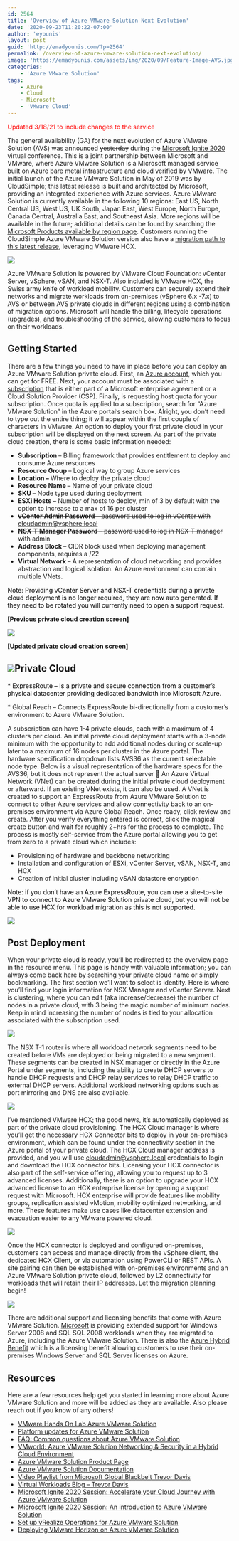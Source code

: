```yaml
---
id: 2564
title: 'Overview of Azure VMware Solution Next Evolution'
date: '2020-09-23T11:20:22-07:00'
author: 'eyounis'
layout: post
guid: 'http://emadyounis.com/?p=2564'
permalink: /overview-of-azure-vmware-solution-next-evolution/
image: 'https://emadyounis.com/assets/img/2020/09/Feature-Image-AVS.jpg'
categories:
    - 'Azure VMware Solution'
tags:
    - Azure
    - Cloud
    - Microsoft
    - 'VMware Cloud'
---
```


<span style="color: #ff0000;">Updated 3/18/21 to include changes to the service</span>

<span data-preserver-spaces="true">The general availability (GA) for the next evolution of Azure VMware Solution (AVS) was announced <del>yesterday</del> during the [Microsoft Ignite 2020](https://news.microsoft.com/ignite-2020-book-of-news/#158-next-generation-azure-vmware-solution-now-generally-available) virtual conference. This is a joint partnership between Microsoft and VMware, where Azure VMware Solution is a Microsoft managed service built on Azure bare metal infrastructure and cloud verified by VMware. The initial launch of the Azure VMware Solution in May of 2019 was by CloudSimple; this latest release is built and architected by Microsoft, providing an integrated experience with Azure services. Azure VMware Solution is currently available in the following 10 regions: East US, North Central US, West US, UK South, Japan East, West Europe, North Europe, Canada Central, Australia East, and Southeast Asia. More regions will be available in the future; additional details can be found by searching the </span>[<span data-preserver-spaces="true">Microsoft Products available by region page</span>](https://azure.microsoft.com/en-us/global-infrastructure/services/?products=azure-vmware&regions=all)<span data-preserver-spaces="true">. Customers running the CloudSimple Azure VMware Solution version also have a </span>[<span data-preserver-spaces="true">migration path to this latest release</span>](https://docs.microsoft.com/en-us/azure/azure-vmware/faq)<span data-preserver-spaces="true">, leveraging VMware HCX.</span>

![](https://emadyounis.com/assets/img/2020/09/Azure-VMware-Solution-Releases.jpg?resize=723%2C362)

Azure VMware Solution is powered by VMware Cloud Foundation: vCenter Server, vSphere, vSAN, and NSX-T. Also included is VMware HCX, the Swiss army knife of workload mobility. Customers can securely extend their networks and migrate workloads from on-premises (vSphere 6.x -7.x) to AVS or between AVS private clouds in different regions using a combination of migration options. Microsoft will handle the billing, lifecycle operations (upgrades), and troubleshooting of the service, allowing customers to focus on their workloads.

## Getting Started

<span data-preserver-spaces="true">There are a few things you need to have in place before you can deploy an Azure VMware Solution private cloud. First, an </span>[<span data-preserver-spaces="true">Azure account</span>](https://azure.microsoft.com/en-us/free/)<span data-preserver-spaces="true">, which you can get for FREE. Next, your account must be associated with a </span>[<span data-preserver-spaces="true">subscription</span>](https://docs.microsoft.com/en-us/azure/azure-vmware/enable-azure-vmware-solution#eligibility-criteria)<span data-preserver-spaces="true"> that is either part of a Microsoft enterprise agreement or a Cloud Solution Provider (CSP). Finally, is requesting host quota for your subscription. Once quota is applied to a subscription, search for “Azure VMware Solution” in the Azure portal’s search box. Alright, you don’t need to type out the entire thing; it will appear within the first couple of characters in VMware. An option to deploy your first private cloud in your subscription will be displayed on the next screen. As part of the private cloud creation, there is some basic information needed:</span>

- **<span data-preserver-spaces="true">Subscription </span>**<span data-preserver-spaces="true">– Billing framework that provides entitlement to deploy and consume Azure resources</span>
- **<span data-preserver-spaces="true">Resource Group </span>**<span data-preserver-spaces="true">– Logical way to group Azure services</span>
- **<span data-preserver-spaces="true">Location – </span>**<span data-preserver-spaces="true">Where to deploy the private cloud</span>
- **<span data-preserver-spaces="true">Resource Name </span>**<span data-preserver-spaces="true">– Name of your private cloud</span>
- **<span data-preserver-spaces="true">SKU </span>**<span data-preserver-spaces="true">– Node type used during deployment</span>
- <span data-preserver-spaces="true">**ESXi Hosts** – Number of hosts to deploy, min of 3 by default with the option to increase to a max of 16 per cluster</span>
- <del>**<span data-preserver-spaces="true">vCenter Admin Password </span>**<span data-preserver-spaces="true">– password used to log in vCenter with cloudadmin@vsphere.local</span></del>
- <del>**<span data-preserver-spaces="true">NSX-T Manager Password </span>**<span data-preserver-spaces="true">– password used to log in NSX-T manager with admin </span></del>
- **<span data-preserver-spaces="true">Address Block </span>**– <span data-preserver-spaces="true">CIDR block used when deploying management components, requires a /22</span>
- **<span data-preserver-spaces="true">Virtual Network </span>**<span data-preserver-spaces="true">– A representation of cloud networking and provides abstraction and logical isolation. An Azure environment can contain multiple VNets.</span>

<span style="color: #000000;">Note:<span style="color: #000000;"> Providing vCenter Server and NSX-T credentials during a private cloud deployment is no longer required, they are now auto generated. If they need to be rotated you will currently need to open a support request.</span></span>

**\[Previous private cloud creation screen\]**

![](https://emadyounis.com/assets/img/2020/09/Create-Private-Cloud-Final-Image.jpg?resize=1718%2C1810)

**\[Updated private cloud creation screen\]**

## ![](https://emadyounis.com/assets/img/2020/09/Updated-AVS-Deployment.jpg?resize=1840%2C1738)Private Cloud

<span style="color: #000000;">\* ExpressRoute – Is a private and secure connection from a customer’s physical datacenter providing dedicated bandwidth into Microsoft Azure.  
  
\* Global Reach – Connects ExpressRoute bi-directionally from a customer’s environment to Azure VMware Solution.</span>

A subscription can have 1-4 private clouds, each with a maximum of 4 clusters per cloud. An initial private cloud deployment starts with a 3-node minimum with the opportunity to add additional nodes during or scale-up later to a maximum of 16 nodes per cluster in the Azure portal. The hardware specification dropdown lists AVS36 as the current selectable node type. Below is a visual representation of the hardware specs for the AVS36, but it does not represent the actual server 🙂 An Azure Virtual Network (VNet) can be created during the initial private cloud deployment or afterward. If an existing VNet exists, it can also be used. A VNet is created to support an ExpressRoute from Azure VMware Solution to connect to other Azure services and allow connectivity back to an on-premises environment via Azure Global Reach. Once ready, click review and create. After you verify everything entered is correct, click the magical create button and wait for roughly 2+hrs for the process to complete. The process is mostly self-service from the Azure portal allowing you to get from zero to a private cloud which includes:

- <span data-preserver-spaces="true">Provisioning of hardware and backbone networking</span>
- <span data-preserver-spaces="true">Installation and configuration of ESXi, vCenter Server, vSAN, NSX-T, and HCX</span>
- <span data-preserver-spaces="true">Creation of initial cluster including vSAN datastore encryption</span>

<span style="color: #000000;"><span style="color: #000000;">Note: if you don’t have an Azure ExpressRoute, you can use a site-to-site VPN to connect to Azure VMware Solution private cloud, but you will not be able to use HCX for workload migration as this is not supported.   
</span></span>

![](https://emadyounis.com/assets/img/2020/09/AVS-Server.jpg?resize=703%2C560)

## Post Deployment

When your private cloud is ready, you’ll be redirected to the overview page in the resource menu. This page is handy with valuable information; you can always come back here by searching your private cloud name or simply bookmarking. The first section we’ll want to select is identity. Here is where you’ll find your login information for NSX Manager and vCenter Server. Next is clustering, where you can edit (aka increase/decrease) the number of nodes in a private cloud, with 3 being the magic number of minimum nodes. Keep in mind increasing the number of nodes is tied to your allocation associated with the subscription used.

![](https://emadyounis.com/assets/img/2020/09/Azure-VMware-Solution-Identity-Final-Image.jpg?resize=966%2C555)

The NSX T-1 router is where all workload network segments need to be created before VMs are deployed or being migrated to a new segment. These segments can be created in NSX manager or directly in the Azure Portal under segments, including the ability to create DHCP servers to handle DHCP requests and DHCP relay services to relay DHCP traffic to external DHCP servers. Additional workload networking options such as port mirroring and DNS are also available.

![](https://emadyounis.com/assets/img/2020/09/AVS-Workload-Networking-scaled.jpg?resize=2560%2C1385)

I’ve mentioned VMware HCX; the good news, it’s automatically deployed as part of the private cloud provisioning. The HCX Cloud manager is where you’ll get the necessary HCX Connector bits to deploy in your on-premises environment, which can be found under the connectivity section in the Azure portal of your private cloud. The HCX Cloud manager address is provided, and you will use cloudadmin@vsphere.local credentials to login and download the HCX connector bits. Licensing your HCX connector is also part of the self-service offering, allowing you to request up to 3 advanced licenses. Additionally, there is an option to upgrade your HCX advanced license to an HCX enterprise license by opening a support request with Microsoft. HCX enterprise will provide features like mobility groups, replication assisted vMotion, mobility optimized networking, and more. These features make use cases like datacenter extension and evacuation easier to any VMware powered cloud.

![](https://emadyounis.com/assets/img/2020/09/Azure-VMware-Solution-HCX-Final-Image.jpg?resize=747%2C411)

Once the HCX connector is deployed and configured on-premises, customers can access and manage directly from the vSphere client, the dedicated HCX Client, or via automation using PowerCLI or REST APIs. A site pairing can then be established with on-premises environments and an Azure VMware Solution private cloud, followed by L2 connectivity for workloads that will retain their IP addresses. Let the migration planning begin!

![](https://emadyounis.com/assets/img/2020/09/Azure-VMware-Solution-vCenter-Final-Image.jpg?resize=1226%2C776)

<span data-preserver-spaces="true">There are additional support and licensing benefits that come with Azure VMware Solution. </span>[<span data-preserver-spaces="true">Microsoft</span>](https://support.microsoft.com/en-us/help/4456242/end-of-support-for-sql-server-2008-and-sql-server-2008-r2)<span data-preserver-spaces="true"> is providing extended support for Windows Server 2008 and SQL SQL 2008 workloads when they are migrated to Azure, including the Azure VMware Solution. There is also the </span>[<span data-preserver-spaces="true">Azure Hybrid Benefit</span>](https://azure.microsoft.com/en-us/pricing/hybrid-benefit/)<span data-preserver-spaces="true"> which is a licensing benefit allowing customers to use their on-premises Windows Server and SQL Server licenses on Azure.</span>

## Resources

Here are a few resources help get you started in learning more about Azure VMware Solution and more will be added as they are available. Also please reach out if you know of any others!

- [VMware Hands On Lab Azure VMware Solution](http://hol.pub/avs)
- [Platform updates for Azure VMware Solution](https://docs.microsoft.com/en-us/azure/azure-vmware/azure-vmware-solution-platform-updates?WT.mc_id=enterprise-0000-shkuehn)
- [FAQ: Common questions about Azure VMware Solution](https://docs.microsoft.com/en-us/azure/azure-vmware/faq)
- [VMworld: Azure VMware Solution Networking &amp; Security in a Hybrid Cloud Environment](https://www.vmworld.com/en/video-library/video-landing.html?sessionid=1586528544020001TS4T)
- [Azure VMware Solution Product Page](https://azure.microsoft.com/en-us/services/azure-vmware/)
- [Azure VMware Solution Documentation](https://docs.microsoft.com/en-us/azure/azure-vmware/)
- [Video Playlist from Microsoft Global Blackbelt Trevor Davis](https://www.youtube.com/watch?v=qASXi5xrFzM&list=PLS9k3ksxRe_l-UpfAjmi0BoDSpo6AtLyh)
- [Virtual Workloads Blog – Trevor Davis](https://www.virtualworkloads.com/)
- [Microsoft Ignite 2020 Session: Accelerate your Cloud Journey with Azure VMware Solution](https://myignite.microsoft.com/sessions/adcaabd7-9038-45d0-8e41-cf5fa3be5f1e)
- [Microsoft Ignite 2020 Session: An introduction to Azure VMware Solution](https://myignite.microsoft.com/sessions/1515e183-53a5-49e0-b39a-34c81d913ed2)
- [Set up vRealize Operations for Azure VMware Solution](https://docs.microsoft.com/en-us/azure/azure-vmware/vrealize-operations-for-avs)
- [Deploying VMware Horizon on Azure VMware Solution](https://docs.vmware.com/en/VMware-Horizon/2006/horizon-installation/GUID-76CF25F7-B26A-4C6D-A5C5-F18D3A56590A.html)
